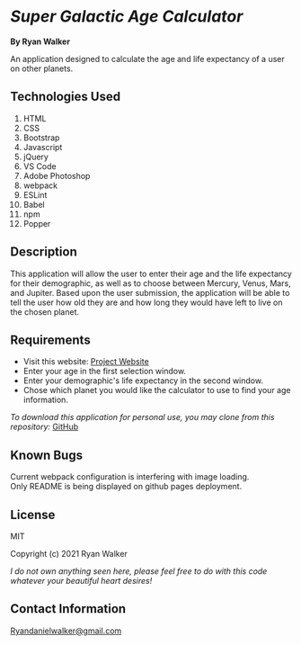 # _Super Galactic Age Calculator_


**By Ryan Walker**

An application designed to calculate the age and life expectancy of a user on other planets.

## Technologies Used

1. HTML
2. CSS
3. Bootstrap
4. Javascript
5. jQuery
6. VS Code
7. Adobe Photoshop
8. webpack
9. ESLint
10. Babel
11. npm
12. Popper

## Description

This application will allow the user to enter their age and the life expectancy for their demographic, as well as to choose between Mercury, Venus, Mars, and Jupiter. Based upon the user submission, the application will be able to tell the user how old they are and how long they would have left to live on the chosen planet. 

## Requirements

* Visit this website: [Project Website](https://ryandanielwalker.github.io/AgeCalculator)
* Enter your age in the first selection window.
* Enter your demographic's life expectancy in the second window. 
* Chose which planet you would like the calculator to use to find your age information.

*To download this application for personal use, you may clone from this repository:* [GitHub](https://github.com/RyanDanielWalker/AgeCalculator)

## Known Bugs

Current webpack configuration is interfering with image loading.\
Only README is being displayed on github pages deployment. 

## License 
MIT 

Copyright (c) 2021 Ryan Walker

*I do not own anything seen here, please feel free to do with this code whatever your beautiful heart desires!*

## Contact Information
[Ryandanielwalker@gmail.com](mailto:ryandanielwalker@gmail.com)





